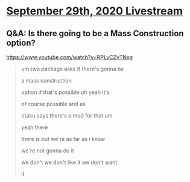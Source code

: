 # [September 29th, 2020 Livestream](../2020-09-29.md)
## Q&A: Is there going to be a Mass Construction option?
https://www.youtube.com/watch?v=RPLvCZvTNxg
> um two package asks if there's gonna be
>
> a mass construction
>
> option if that's possible uh yeah it's
>
> of course possible and as
>
> otaku says there's a mod for that um
>
> yeah there
>
> there is but we're as far as i know
>
> we're not gonna do it
>
> we don't we don't like it we don't want
>
> it
>
